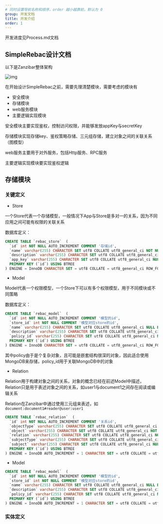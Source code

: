 ```yaml
---
# 同时设置导航名称和顺序，order 越小越靠前，默认为 0
group: 开发文档
title: 开发介绍
order: 1
---
```


开发进度见Process.md文档

## SimpleRebac设计文档

以下是Zanzibar整体架构

![img](https://docs.qingque.cn/image/api/external/load/out?code=eZQBfAdmstOCT_QgVHRj_9D98:-4835615104140032079eZQBfAdmstOCT_QgVHRj_9D98:1690096996361&identityId=1zDXFsi49lD)

在开始设计SimpleRebac之前，需要先理清楚模块，需要考虑的模块有

- 安全模块
- 存储模块
- web服务模块
- 主要逻辑实现模块

安全模块主要实现鉴权，控制访问权限，并能够发放appKey与secretKey

存储模块实现存储key、鉴权策略存储、三元组存储，建立对象之间的关联关系（图模型）

web服务主要用于对外服务，包括Http服务、RPC服务

主要逻辑实现模块要实现鉴权逻辑

## **存储模块**

### **关键定义**

- Store

一个Store代表一个存储模型，一般情况下App与Store是多对一的关系，因为不同应用之间可能有权限的关联关系

数据库定义：

```sql
CREATE TABLE `rebac_store`  (
  `id` int NOT NULL AUTO_INCREMENT COMMENT '存储id',
  `name` varchar(255) CHARACTER SET utf8 COLLATE utf8_general_ci NOT NULL COMMENT 'store名称',
  `description` varchar(255) CHARACTER SET utf8 COLLATE utf8_general_ci NULL DEFAULT NULL COMMENT 'store描述',
  `app_key` varchar(255) CHARACTER SET utf8 COLLATE utf8_general_ci NULL DEFAULT NULL COMMENT 'appKey',
  PRIMARY KEY (`id`) USING BTREE
) ENGINE = InnoDB CHARACTER SET = utf8 COLLATE = utf8_general_ci ROW_FORMAT = Dynamic;
```

- Model

Model代表一个权限模型，一个Store下可以有多个权限模型，用于不同模块或不同策略

数据库定义：

```sql
CREATE TABLE `rebac_model`  (
  `id` int NOT NULL AUTO_INCREMENT COMMENT '模型的id',
  `store_id` int NOT NULL COMMENT '模型对应store的id',
  `name` varchar(255) CHARACTER SET utf8 COLLATE utf8_general_ci NULL DEFAULT NULL COMMENT '模型的名称',
  `description` varchar(255) CHARACTER SET utf8 COLLATE utf8_general_ci NULL DEFAULT NULL COMMENT '模型的描述',
  `policy_id` varchar(255) CHARACTER SET utf8 COLLATE utf8_general_ci NULL DEFAULT NULL COMMENT '模型的权限策略id（MongoDB）'
  PRIMARY KEY (`id`) USING BTREE
) ENGINE = InnoDB CHARACTER SET = utf8 COLLATE = utf8_general_ci ROW_FORMAT = Dynamic;
```



其中policy由于是个复杂对象，且可能是嵌套结构很深的对象，因此适合使用MongoDB来存储，policy_id用于关联MongoDB中的对象

- Relation

Relation用于构建对象之间的关系，对象的概念已经在前述Model中描述，Relation只是用于表述对象之间的关系，如user1与document1之间存在阅读或编辑关系

Relation在Zanzibar中通过使用三元组来表述，如`document:document1#reader@user:user1`

```sql
CREATE TABLE `rebac_relation`  (
  `id` int NOT NULL AUTO_INCREMENT COMMENT '关系id',
  `objectType` varchar(255) CHARACTER SET utf8 COLLATE utf8_general_ci NULL DEFAULT NULL COMMENT '对象类型',
  `object` varchar(255) CHARACTER SET utf8 COLLATE utf8_general_ci NOT NULL COMMENT '对象',
  `relation` varchar(255) CHARACTER SET utf8 COLLATE utf8_general_ci NOT NULL COMMENT '关系',
  `subjectType` varchar(255) CHARACTER SET utf8 COLLATE utf8_general_ci NULL DEFAULT NULL COMMENT '主体类型',
  `subject` varchar(255) CHARACTER SET utf8 COLLATE utf8_general_ci NULL DEFAULT NULL COMMENT '关联主体',
  PRIMARY KEY (`id`) USING BTREE
) ENGINE = InnoDB AUTO_INCREMENT = 1 CHARACTER SET = utf8 COLLATE = utf8_general_ci ROW_FORMAT = Dynamic;
```

- Model

```sql
CREATE TABLE `rebac_model`  (
  `id` int NOT NULL AUTO_INCREMENT COMMENT '模型的id',
  `store_id` int NOT NULL COMMENT '模型对应store的id',
  `name` varchar(255) CHARACTER SET utf8 COLLATE utf8_general_ci NULL DEFAULT NULL COMMENT '模型的名称',
  `description` varchar(255) CHARACTER SET utf8 COLLATE utf8_general_ci NULL DEFAULT NULL COMMENT '模型的描述',
  `policy_id` varchar(255) CHARACTER SET utf8 COLLATE utf8_general_ci NULL DEFAULT NULL COMMENT '模型的权限策略id（mongodb）',
  PRIMARY KEY (`id`) USING BTREE
) ENGINE = InnoDB AUTO_INCREMENT = 1 CHARACTER SET = utf8 COLLATE = utf8_general_ci ROW_FORMAT = Dynamic;
```

### **实体定义**
